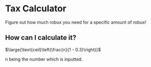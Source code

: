 # Tax Calculator

Figure out how much robux you need for a specific amount of robux!

## How can I calculate it?

$\large{\text{ceil}\left(\frac{n}{1 - 0.3}\right)}$

n being the number which is inputted.
